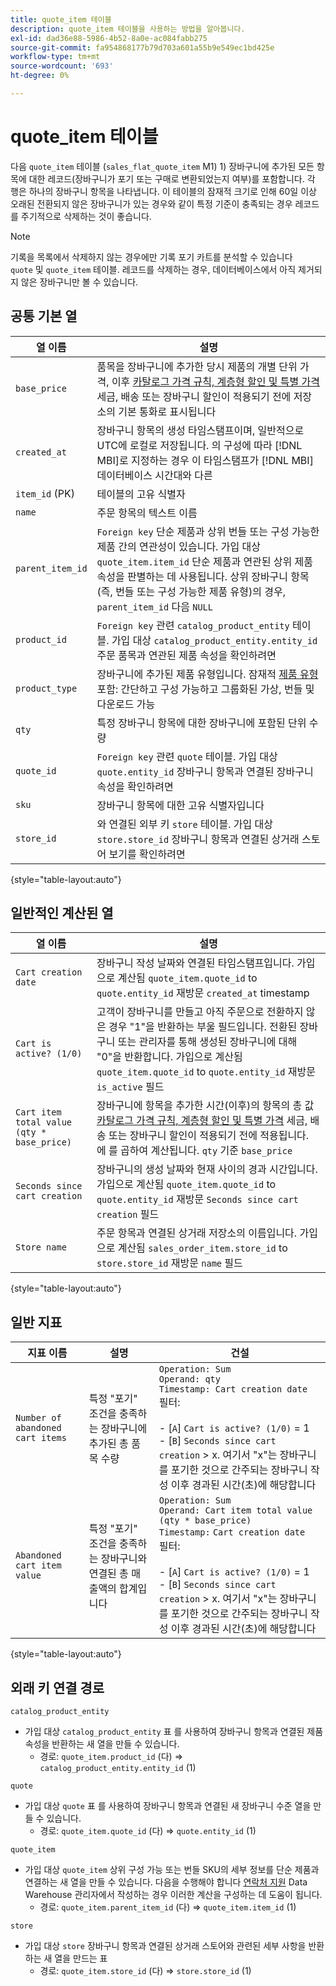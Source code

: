 ```yaml
---
title: quote_item 테이블
description: quote_item 테이블을 사용하는 방법을 알아봅니다.
exl-id: dad36e88-5986-4b52-8a0e-ac084fabb275
source-git-commit: fa954868177b79d703a601a55b9e549ec1bd425e
workflow-type: tm+mt
source-wordcount: '693'
ht-degree: 0%

---
```


# quote_item 테이블

다음 `quote_item` 테이블 (`sales_flat_quote_item` M1) 1) 장바구니에 추가된 모든 항목에 대한 레코드(장바구니가 포기 또는 구매로 변환되었는지 여부)를 포함합니다. 각 행은 하나의 장바구니 항목을 나타냅니다. 이 테이블의 잠재적 크기로 인해 60일 이상 오래된 전환되지 않은 장바구니가 있는 경우와 같이 특정 기준이 충족되는 경우 레코드를 주기적으로 삭제하는 것이 좋습니다.

>[!NOTE]
>
>기록을 목록에서 삭제하지 않는 경우에만 기록 포기 카트를 분석할 수 있습니다 `quote` 및 `quote_item` 테이블. 레코드를 삭제하는 경우, 데이터베이스에서 아직 제거되지 않은 장바구니만 볼 수 있습니다.

## 공통 기본 열

| **열 이름** | **설명** |
|---|---|
| `base_price` | 품목을 장바구니에 추가한 당시 제품의 개별 단위 가격, 이후 [카탈로그 가격 규칙, 계층형 할인 및 특별 가격](https://experienceleague.adobe.com/docs/commerce-admin/catalog/products/pricing/pricing-advanced.html) 세금, 배송 또는 장바구니 할인이 적용되기 전에 저장소의 기본 통화로 표시됩니다 |
| `created_at` | 장바구니 항목의 생성 타임스탬프이며, 일반적으로 UTC에 로컬로 저장됩니다. 의 구성에 따라 [!DNL MBI]로 지정하는 경우 이 타임스탬프가 [!DNL MBI] 데이터베이스 시간대와 다른 |
| `item_id` (PK) | 테이블의 고유 식별자 |
| `name` | 주문 항목의 텍스트 이름 |
| `parent_item_id` | `Foreign key` 단순 제품과 상위 번들 또는 구성 가능한 제품 간의 연관성이 있습니다. 가입 대상 `quote_item.item_id` 단순 제품과 연관된 상위 제품 속성을 판별하는 데 사용됩니다. 상위 장바구니 항목(즉, 번들 또는 구성 가능한 제품 유형)의 경우, `parent_item_id` 다음 `NULL` |
| `product_id` | `Foreign key` 관련 `catalog_product_entity` 테이블. 가입 대상 `catalog_product_entity.entity_id` 주문 품목과 연관된 제품 속성을 확인하려면 |
| `product_type` | 장바구니에 추가된 제품 유형입니다. 잠재적 [제품 유형](https://experienceleague.adobe.com/docs/commerce-admin/catalog/products/product-create.html#product-types) 포함: 간단하고 구성 가능하고 그룹화된 가상, 번들 및 다운로드 가능 |
| `qty` | 특정 장바구니 항목에 대한 장바구니에 포함된 단위 수량 |
| `quote_id` | `Foreign key` 관련 `quote` 테이블. 가입 대상 `quote.entity_id` 장바구니 항목과 연결된 장바구니 속성을 확인하려면 |
| `sku` | 장바구니 항목에 대한 고유 식별자입니다 |
| `store_id` | 와 연결된 외부 키 `store` 테이블. 가입 대상 `store.store_id` 장바구니 항목과 연결된 상거래 스토어 보기를 확인하려면 |

{style=&quot;table-layout:auto&quot;}

## 일반적인 계산된 열

| **열 이름** | **설명** |
|---|---|
| `Cart creation date` | 장바구니 작성 날짜와 연결된 타임스탬프입니다. 가입으로 계산됨 `quote_item.quote_id` to `quote.entity_id` 재방문 `created_at` timestamp |
| `Cart is active? (1/0)` | 고객이 장바구니를 만들고 아직 주문으로 전환하지 않은 경우 &quot;1&quot;을 반환하는 부울 필드입니다. 전환된 장바구니 또는 관리자를 통해 생성된 장바구니에 대해 &quot;0&quot;을 반환합니다. 가입으로 계산됨 `quote_item.quote_id` to `quote.entity_id` 재방문 `is_active` 필드 |
| `Cart item total value (qty * base_price)` | 장바구니에 항목을 추가한 시간(이후)의 항목의 총 값 [카탈로그 가격 규칙, 계층형 할인 및 특별 가격](https://experienceleague.adobe.com/docs/commerce-admin/catalog/products/pricing/pricing-advanced.html) 세금, 배송 또는 장바구니 할인이 적용되기 전에 적용됩니다. 에 를 곱하여 계산됩니다. `qty` 기준 `base_price` |
| `Seconds since cart creation` | 장바구니의 생성 날짜와 현재 사이의 경과 시간입니다. 가입으로 계산됨 `quote_item.quote_id` to `quote.entity_id` 재방문 `Seconds since cart creation` 필드 |
| `Store name` | 주문 항목과 연결된 상거래 저장소의 이름입니다. 가입으로 계산됨 `sales_order_item.store_id` to `store.store_id` 재방문 `name` 필드 |

{style=&quot;table-layout:auto&quot;}

## 일반 지표

| **지표 이름** | **설명** | **건설** |
|---|---|---|
| `Number of abandoned cart items` | 특정 &quot;포기&quot; 조건을 충족하는 장바구니에 추가된 총 품목 수량 | `Operation: Sum`<br/>`Operand: qty`<br/>`Timestamp: Cart creation date`<br>필터:<br><br>- \[`A`\] `Cart is active? (1/0)` = 1<br>- \[`B`\] `Seconds since cart creation` > x. 여기서 &quot;x&quot;는 장바구니를 포기한 것으로 간주되는 장바구니 작성 이후 경과된 시간(초)에 해당합니다 |
| `Abandoned cart item value` | 특정 &quot;포기&quot; 조건을 충족하는 장바구니와 연결된 총 매출액의 합계입니다 | `Operation: Sum`<br>`Operand: Cart item total value (qty * base_price)`<br>`Timestamp:` `Cart creation date`<br>필터:<br><br>- \[`A`\] `Cart is active? (1/0)` = 1<br>- \[`B`\] `Seconds since cart creation` > x. 여기서 &quot;x&quot;는 장바구니를 포기한 것으로 간주되는 장바구니 작성 이후 경과된 시간(초)에 해당합니다 |

{style=&quot;table-layout:auto&quot;}

## 외래 키 연결 경로

`catalog_product_entity`

* 가입 대상 `catalog_product_entity` 표 를 사용하여 장바구니 항목과 연결된 제품 속성을 반환하는 새 열을 만들 수 있습니다.
   * 경로: `quote_item.product_id` (다) => `catalog_product_entity.entity_id` (1)

`quote`

* 가입 대상 `quote` 표 를 사용하여 장바구니 항목과 연결된 새 장바구니 수준 열을 만들 수 있습니다.
   * 경로: `quote_item.quote_id` (다) => `quote.entity_id` (1)

`quote_item`

* 가입 대상 `quote_item` 상위 구성 가능 또는 번들 SKU의 세부 정보를 단순 제품과 연결하는 새 열을 만들 수 있습니다. 다음을 수행해야 합니다 [연락처 지원](https://experienceleague.adobe.com/docs/commerce-knowledge-base/kb/troubleshooting/miscellaneous/mbi-service-policies.html?lang=en) Data Warehouse 관리자에서 작성하는 경우 이러한 계산을 구성하는 데 도움이 됩니다.
   * 경로: `quote_item.parent_item_id` (다) => `quote_item.item_id` (1)

`store`

* 가입 대상 `store` 장바구니 항목과 연결된 상거래 스토어와 관련된 세부 사항을 반환하는 새 열을 만드는 표
   * 경로: `quote_item.store_id` (다) => `store.store_id` (1)
